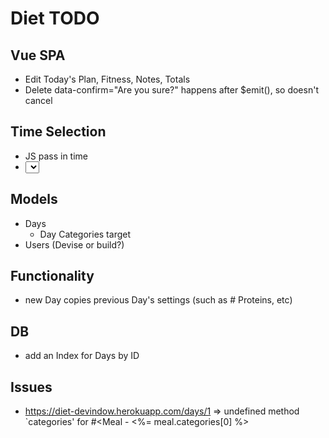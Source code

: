# Diet TODO

## Vue SPA

- Edit Today's Plan, Fitness, Notes, Totals
- Delete data-confirm="Are you sure?" happens after $emit(), so doesn't cancel

## Time Selection

- JS pass in time
- <select> https://vuejs.org/v2/guide/forms.html#Select-Options

## Models

- Days
  - Day Categories target
- Users (Devise or build?)

## Functionality

- new Day copies previous Day's settings (such as # Proteins, etc)

## DB

- add an Index for Days by ID

## Issues

- https://diet-devindow.herokuapp.com/days/1 => undefined method `categories' for #<Meal  -  <td class="category"><%= meal.categories[0] %></td>
